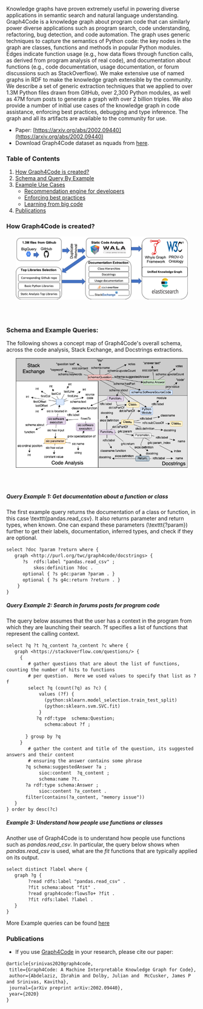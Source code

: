 
Knowledge graphs have proven extremely useful in powering diverse applications in semantic search and natural language understanding. Graph4Code is a knowledge graph about program code that can similarly power diverse applications such as program search, code understanding, refactoring, bug detection, and code automation.  The graph uses generic techniques to capture the semantics of Python code: the key nodes in the graph are classes, functions and methods in popular Python modules.  Edges indicate function usage (e.g., how data flows through function calls, as derived from program analysis of real code), and documentation about functions (e.g., code documentation, usage documentation, or forum discussions such as StackOverflow).  We make extensive use of named graphs in RDF to make the knowledge graph extensible by the community.  We describe a set of generic extraction techniques that we applied to over 1.3M Python files drawn from GitHub, over 2,300 Python modules, as well as 47M forum posts to generate a graph with over 2 billion triples. We also provide a number of initial use cases of the knowledge graph in code assistance, enforcing best practices, debugging and type inference. The graph and all its artifacts are available to the community for use. 

* Paper: [https://arxiv.org/abs/2002.09440](https://arxiv.org/abs/2002.09440)<br>
* Download Graph4Code dataset as nquads from [here](https://archive.org/download/graph4codev1).


### Table of Contents
1. [How Graph4Code is created?](#pipeline)
2. [Schema and Query By Example](#schema)
3. [Example Use Cases](./use_cases.md#uses)
    * [Recommendation engine for developers](./use_cases.md#case1)
    * [Enforcing best practices](./use_cases.md#case2)  
    * [Learning from big code](./use_cases.md#case3) 
4. [Publications](#papers)

### How Graph4Code is created?<a name="pipeline"></a>

<!---![](figures//graph4code_pipeline2.png)-->
<p align="center">
<img align="center" src="figures//graph4code_pipeline2.png" width="90%"/>
</p>
<br><br>

### Schema and Example Queries<a name="schema"></a>:

The following shows a concept map of Graph4Code's overall schema, across the code analysis, Stack Exchange, and Docstrings extractions.

<p align="center">
<img align="center" src="figures/graph4code-relationships-v2.png" width="90%"/>
</p>
<br><br>

##### Query Example 1: Get documentation about a function or class

The first example query returns the documentation of a class or function, in this case \texttt{pandas.read\_csv}. It also returns parameter and return types, when known. One can expand these parameters (\texttt{?param}) further to get their labels, documentation, inferred types, and check if they are optional.

```
select ?doc ?param ?return where {
   graph <http://purl.org/twc/graph4code/docstrings> {
      ?s  rdfs:label "pandas.read_csv" ;
          skos:definition ?doc .
      optional { ?s g4c:param ?param . }
      optional { ?s g4c:return ?return . }
    }
}
```
##### Query Example 2: Search in forums posts for program code

The query below assumes that the user has a context in the program from which they are launching their search. ?f specifies a list of functions that represent the calling context. 

```
select ?q ?t ?q_content ?a_content ?c where {
   graph <https://stackoverflow.com/questions/> {
     {
        # gather questions that are about the list of functions, counting the number of hits to functions
        # per question.  Here we used values to specify that list as ?f
        select ?q (count(?q) as ?c) {
            values (?f) {
              (python:sklearn.model_selection.train_test_split)
              (python:sklearn.svm.SVC.fit)
            }
           ?q rdf:type  schema:Question;
              schema:about ?f ;

       } group by ?q
     }
        # gather the content and title of the question, its suggested answers and their content
        # ensuring the answer contains some phrase
       ?q schema:suggestedAnswer ?a ;
            sioc:content  ?q_content ;
            schema:name ?t.
       ?a rdf:type schema:Answer ;
            sioc:content ?a_content .
       filter(contains(?a_content, "memory issue"))
   }
} order by desc(?c)
```

##### Example 3: Understand how people use functions or classes

Another use of Graph4Code is to understand how people use functions such as *pandas.read\_csv*. In particular, the query below shows when *pandas.read\_csv* is used, what are the *fit* functions that are typically applied on its output. 


```
select distinct ?label where {
   graph ?g {
        ?read rdfs:label "pandas.read_csv" .
        ?fit schema:about "fit" .
        ?read graph4code:flowsTo+ ?fit .
        ?fit rdfs:label ?label .
   }
}
```

More Example queries can be found [here](https://github.com/wala/graph4code/tree/master/usage_queries) 

### Publications<a name="papers"></a>
* If you use [Graph4Code](https://arxiv.org/abs/2002.09440) in your research, please cite our paper:

 ```
 @article{srinivas2020graph4code,
  title={Graph4Code: A Machine Interpretable Knowledge Graph for Code},
  author={Abdelaziz, Ibrahim and Dolby, Julian and  McCusker, James P and Srinivas, Kavitha},
  journal={arXiv preprint arXiv:2002.09440},
  year={2020}
}
```

